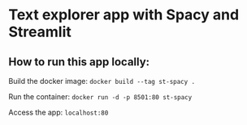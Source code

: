 # Text explorer app with Spacy and Streamlit

## How to run this app locally:

Build the docker image:
`docker build --tag st-spacy .`

Run the container:
`docker run -d -p 8501:80 st-spacy`

Access the app:
`localhost:80`